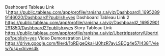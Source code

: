 
Dashboard Tableau Link  1.https://public.tableau.com/app/profile/ranisha.r.a/viz/Dashboard1_16952899146020/Dashboard1?publish=yes
Dashboard Tableau Link  2 https://public.tableau.com/app/profile/ranisha.r.a/viz/Dashboard2_16952901291850/Dashboard2?publish=yes
Story Tableau Link https://public.tableau.com/app/profile/ranisha.r.a/viz/Ubertripsstory/Ubertrips?publish=yes
Video Demonstration Link https://drive.google.com/file/d/1bREigeQkaHJ0hzR7ayLSECg4e57I438T/view?usp=drivesdk
